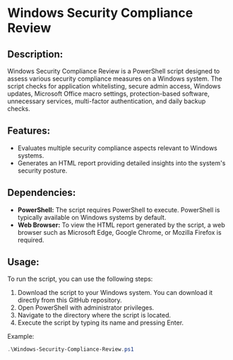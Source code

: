# Windows Security Compliance Review

## Description:
Windows Security Compliance Review is a PowerShell script designed to assess various security compliance measures on a Windows system. The script checks for application whitelisting, secure admin access, Windows updates, Microsoft Office macro settings, protection-based software, unnecessary services, multi-factor authentication, and daily backup checks.

## Features:
- Evaluates multiple security compliance aspects relevant to Windows systems.
- Generates an HTML report providing detailed insights into the system's security posture.

## Dependencies:
- **PowerShell:** The script requires PowerShell to execute. PowerShell is typically available on Windows systems by default.
- **Web Browser:** To view the HTML report generated by the script, a web browser such as Microsoft Edge, Google Chrome, or Mozilla Firefox is required.

## Usage:
To run the script, you can use the following steps:

1. Download the script to your Windows system. You can download it directly from this GitHub repository.
2. Open PowerShell with administrator privileges.
3. Navigate to the directory where the script is located.
4. Execute the script by typing its name and pressing Enter.

Example:
```powershell
.\Windows-Security-Compliance-Review.ps1
